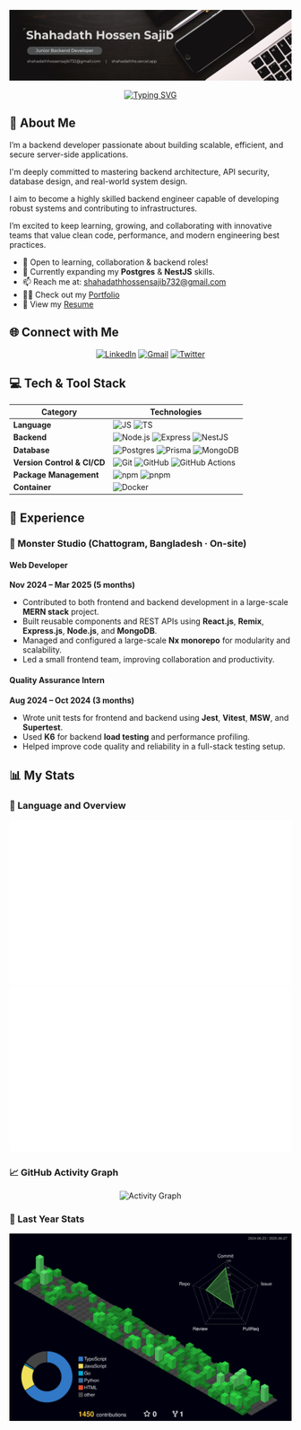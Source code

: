 ![My Profile](./cover.png)

<div align="center">

[![Typing SVG](https://readme-typing-svg.herokuapp.com?color=36BCF7FF&lines=Hi+👋,+I'm+Shahadath+Hossen+Sajib&center=true&width=500&height=45)](https://github.com/shahadathhs)

</div>

## 💫 About Me

I’m a backend developer passionate about building scalable, efficient, and secure server-side applications.

I'm deeply committed to mastering backend architecture, API security, database design, and real-world system design.

I aim to become a highly skilled backend engineer capable of developing robust systems and contributing to infrastructures.

I’m excited to keep learning, growing, and collaborating with innovative teams that value clean code, performance, and modern engineering best practices.

- 👯 Open to learning, collaboration & backend roles!
- 🌱 Currently expanding my **Postgres** & **NestJS** skills.
- 📫 Reach me at: [shahadathhossensajib732@gmail.com](mailto:shahadathhossensajib732@gmail.com)
- 👨‍💻 Check out my [Portfolio](https://shahadathhs.vercel.app)
- 📄 View my [Resume](https://drive.google.com/file/d/1dtZCEgZyof-qrUreeVpXDlOovosegpuf/view)

## 🌐 Connect with Me

<div align="center">

[![LinkedIn](https://skillicons.dev/icons?i=linkedin&theme=dark)](https://linkedin.com/in/shahadathhs)
[![Gmail](https://skillicons.dev/icons?i=gmail&theme=dark)](mailto:shahadathhossensajib732@gmail.com)
[![Twitter](https://skillicons.dev/icons?i=twitter&theme=dark)](https://twitter.com/shahadathhs)

</div>

## 💻 Tech & Tool Stack

| Category                 | Technologies |
|--------------------------|--------------|
| **Language**             | ![JS](https://skillicons.dev/icons?i=js&theme=dark) ![TS](https://skillicons.dev/icons?i=ts&theme=dark) |
| **Backend**              | ![Node.js](https://skillicons.dev/icons?i=nodejs&theme=dark) ![Express](https://skillicons.dev/icons?i=express&theme=dark) ![NestJS](https://skillicons.dev/icons?i=nestjs&theme=dark) |
| **Database**             | ![Postgres](https://skillicons.dev/icons?i=postgres&theme=dark) ![Prisma](https://skillicons.dev/icons?i=prisma&theme=dark) ![MongoDB](https://skillicons.dev/icons?i=mongodb&theme=dark) |
| **Version Control & CI/CD** | ![Git](https://skillicons.dev/icons?i=git&theme=dark) ![GitHub](https://skillicons.dev/icons?i=github&theme=dark) ![GitHub Actions](https://skillicons.dev/icons?i=githubactions&theme=dark) |
| **Package Management**   | ![npm](https://skillicons.dev/icons?i=npm&theme=dark) ![pnpm](https://skillicons.dev/icons?i=pnpm&theme=dark) |
| **Container**            | ![Docker](https://skillicons.dev/icons?i=docker&theme=dark) |

## 💼 Experience

### 🚀 Monster Studio (Chattogram, Bangladesh · On-site)

#### Web Developer  
**Nov 2024 – Mar 2025 (5 months)**  
- Contributed to both frontend and backend development in a large-scale **MERN stack** project.
- Built reusable components and REST APIs using **React.js**, **Remix**, **Express.js**, **Node.js**, and **MongoDB**.
- Managed and configured a large-scale **Nx monorepo** for modularity and scalability.
- Led a small frontend team, improving collaboration and productivity.

#### Quality Assurance Intern  
**Aug 2024 – Oct 2024 (3 months)**  
- Wrote unit tests for frontend and backend using **Jest**, **Vitest**, **MSW**, and **Supertest**.
- Used **K6** for backend **load testing** and performance profiling.
- Helped improve code quality and reliability in a full-stack testing setup.

## 📊 My Stats

### 📜 Language and Overview

<div align="center">

![GitHub Overview](https://github.com/shahadathhs/github-stats/blob/master/generated/overview.svg#gh-dark-mode-only)
![Languages Used](https://github.com/shahadathhs/github-stats/blob/master/generated/languages.svg#gh-dark-mode-only)

</div>

### 📈 GitHub Activity Graph

<div align="center">

![Activity Graph](https://github-readme-activity-graph.vercel.app/graph?username=shahadathhs)

</div>

### 🌟 Last Year Stats

<div align="center">

![3D Contribution](./profile-3d-contrib/profile-night-green.svg)

</div>